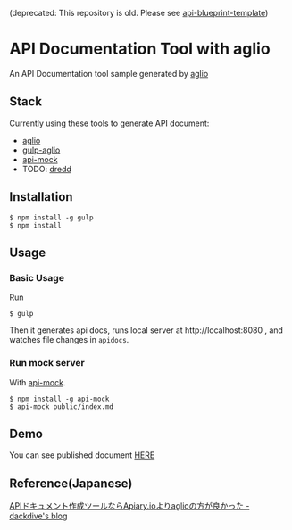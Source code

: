 (deprecated: This repository is old. Please see [api-blueprint-template](https://github.com/zaki-yama/api-blueprint-template))

API Documentation Tool with aglio
=================================

An API Documentation tool sample generated by [aglio](https://github.com/danielgtaylor/aglio)

## Stack

Currently using these tools to generate API document:

- [aglio](https://github.com/danielgtaylor/aglio)
- [gulp-aglio](https://www.npmjs.com/package/gulp-aglio)
- [api-mock](https://github.com/localmed/api-mock)
- TODO: [dredd](https://github.com/apiaryio/dredd)

## Installation

```
$ npm install -g gulp
$ npm install
```

## Usage

### Basic Usage

Run

```
$ gulp
```

Then it generates api docs, runs local server at http://localhost:8080 , and watches file changes in `apidocs`.

### Run mock server

With [api-mock](https://github.com/localmed/api-mock).

```
$ npm install -g api-mock
$ api-mock public/index.md
```

## Demo

You can see published document [HERE](https://htmlpreview.github.io/?https://github.com/zaki-yama/aglio-sample/blob/master/published/index.html)

## Reference(Japanese)

[APIドキュメント作成ツールならApiary.ioよりaglioの方が良かった - dackdive's blog](http://dackdive.hateblo.jp/entry/2015/08/07/181723)
